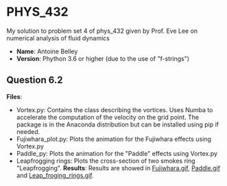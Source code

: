 # PHYS_432
My solution to problem set 4 of phys_432 given by Prof. Eve Lee on numerical analysis of fluid dynamics

* **Name**:    Antoine Belley
* **Version**: Phython 3.6 or higher (due to the use of "f-strings")

## Question 6.2
**Files**:
  * Vortex.py: Contains the class describing the vortices. Uses Numba to accelerate the computation of the velocity on the grid point. The package is in the Anaconda distribution but can be installed using pip if needed.
  * Fujiwhara_plot.py: Plots the animation for the Fujiwhara effects using Vortex.py
  * Paddle_py: Plots the animation for the "Paddle" effects using Vortex.py
  * Leapfrogging rings: Plots the cross-section of two smokes ring "Leapfrogging".
**Results**:
Results are showed in [Fujiwhara.gif](https://github.com/antoinebelley/PHYS_432/blob/master/Fujiwhara.gif), [Paddle.gif](https://github.com/antoinebelley/PHYS_432/blob/master/Paddle.gif) and [Leap_froging_rings.gif](https://github.com/antoinebelley/PHYS_432/blob/master/Leap_froging_rings.gif).
